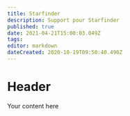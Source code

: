 ```yaml
---
title: Starfinder
description: Support pour Starfinder
published: true
date: 2021-04-21T15:00:03.049Z
tags: 
editor: markdown
dateCreated: 2020-10-19T09:50:40.490Z
---
```


# Header
Your content here
